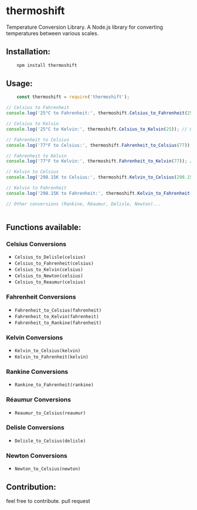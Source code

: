 # thermoshift
Temperature Conversion Library.
A Node.js library for converting temperatures between various scales.

## Installation:
```bash
    npm install thermoshift
```

## Usage:

```js
    const thermoshift = require('thermoshift');

// Celsius to Fahrenheit
console.log('25°C to Fahrenheit:', thermoshift.Celsius_to_Fahrenheit(25)); // Output: 77

// Celsius to Kelvin
console.log('25°C to Kelvin:', thermoshift.Celsius_to_Kelvin(25)); // Output: 298.15

// Fahrenheit to Celsius
console.log('77°F to Celsius:', thermoshift.Fahrenheit_to_Celsius(77)); // Output: 25

// Fahrenheit to Kelvin
console.log('77°F to Kelvin:', thermoshift.Fahrenheit_to_Kelvin(77)); // Output: 298.15

// Kelvin to Celsius
console.log('298.15K to Celsius:', thermoshift.Kelvin_to_Celsius(298.15)); // Output: 25

// Kelvin to Fahrenheit
console.log('298.15K to Fahrenheit:', thermoshift.Kelvin_to_Fahrenheit(298.15)); // Output: 77

// Other conversions (Rankine, Réaumur, Delisle, Newton)...



```

## Functions available:

### Celsius Conversions
- `Celsius_to_Delisle(celsius)`
- `Celsius_to_Fahrenheit(celsius)`
- `Celsius_to_Kelvin(celsius)`
- `Celsius_to_Newton(celsius)`
- `Celsius_to_Reaumur(celsius)`

### Fahrenheit Conversions
- `Fahrenheit_to_Celsius(fahrenheit)`
- `Fahrenheit_to_Kelvin(fahrenheit)`
- `Fahrenheit_to_Rankine(fahrenheit)`

### Kelvin Conversions
- `Kelvin_to_Celsius(kelvin)`
- `Kelvin_to_Fahrenheit(kelvin)`

### Rankine Conversions
- `Rankine_to_Fahrenheit(rankine)`

### Réaumur Conversions
- `Reaumur_to_Celsius(reaumur)`

### Delisle Conversions
- `Delisle_to_Celsius(delisle)`

### Newton Conversions
- `Newton_to_Celsius(newton)`

## Contribution:
feel free to contribute. pull request